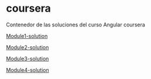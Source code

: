 # coursera
Contenedor de las soluciones del curso Angular coursera

[Module1-solution](https://edgarleal.github.io/coursera/mod1_solution/)

[Module2-solution](https://edgarleal.github.io/coursera/mod2-solution/)

[Module3-solution](https://edgarleal.github.io/coursera/mod3-solution/)

[Module4-solution](https://edgarleal.github.io/coursera/mod4-solution/)